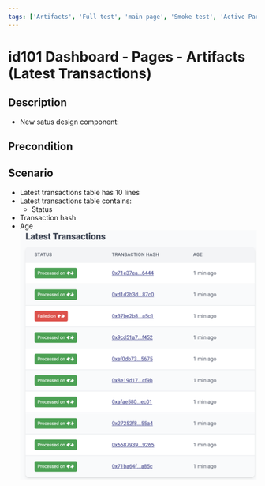 ```yaml
---
tags: ['Artifacts', 'Full test', 'main page', 'Smoke test', 'Active Partly Manual']
---
```


# id101 Dashboard - Pages - Artifacts (Latest Transactions)

## Description
  - New satus design component:

## Precondition


## Scenario
- Latest transactions table has 10 lines
- Latest transactions table contains:
    - Status
- Transaction hash
- Age
  ![Screenshot](../../../../static/img/Pages/DashboardPage/id101_1.png)